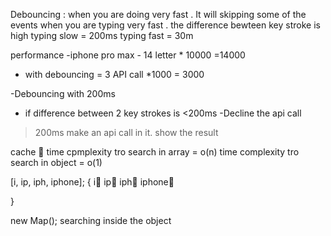Debouncing :
when you are doing very fast . It will skipping some of the events
when you are typing very fast . the difference bewteen key stroke is high
typing slow = 200ms
typing fast = 30m

performance 
-iphone pro max - 14 letter * 10000  =14000 
- with debouncing  = 3 API  call *1000  = 3000

-Debouncing   with 200ms
- if difference between  2 key strokes is <200ms -Decline the api call
> 200ms make an api call in it. 
> show the result


cache 🧮 
time cpmplexity tro search in array  = o(n)
time complexity tro search in object = o(1)

[i, ip, iph, iphone];
{
    i🧮 
    ip🧮 
    iph🧮 
    iphone🧮 

}

new Map(); searching inside the object
